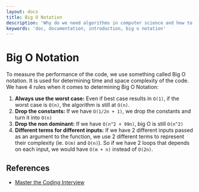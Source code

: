 ```yaml
---
layout: docs
title: Big O Notation
description: 'Why do we need algorithms in computer science and how to use big O notation to measure time/space complexity of an algorithm'
keywords: 'doc, documentation, introduction, big o notation'
---
```


# Big O Notation
To measure the performance of the code, we use something called Big O notation. It is used for determining time and space complexity of the code. We have 4 rules when it comes to determining Big O Notation:

1. **Always use the worst case:** Even if best case results in `O(1)`, if the worst case is `O(n)`, the algorithm is still at `O(n)`.
2. **Drop the constants:** If we have `O(1/2n + 1)`, we drop the constants and turn it into `O(n)`
3. **Drop the non dominant:** If we have `O(n^2 + 99n)`, big O is still `O(n^2)`
4. **Different terms for different inputs:** If we have 2 different inputs passed as an argument to the function, we use 2 different terms to represent their complexity (ie. `O(m)` and `O(n)`). So if we have 2 loops that depends on each input, we would have `O(m + n)` instead of `O(2n)`.

## References 
- [Master the Coding Interview](https://www.udemy.com/course/master-the-coding-interview-data-structures-algorithms/)